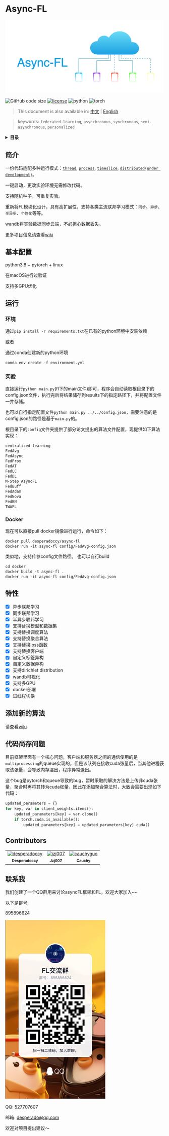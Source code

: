 # __Async-FL__

<img src="./pic/header.png" style="width:800px"></img>

![GitHub code size](https://img.shields.io/github/languages/code-size/desperadoccy/async-FL?style=flat-square&logo=github)
[![license](https://img.shields.io/badge/license-MIT-green?style=flat-square&logo=github)](../license)
![python](https://img.shields.io/badge/python-3.8-blue?style=flat-square&logo=python)
![torch](https://img.shields.io/badge/torch-1.11.0-green?style=flat-square&logo=pytorch)

> This document is also available in: [中文](readme-zh.md) | [English](../readme.md)

>keywords: `federated-learning`, `asynchronous`, `synchronous`, `semi-asynchronous`, `personalized`

<details>
  <summary><b>目录</b></summary>
  <p>

- [简介](#简介)
- [基本配置](#基本配置)
- [运行](#运行)
  - [环境](#环境)
  - [实验](#实验)
  - [Docker](#docker)
- [特性](#特性)
- [添加新的算法](#添加新的算法)
- [代码尚存问题](#代码尚存问题)
- [Contributors](#contributors)
- [联系我](#联系我)
  </p>
</details>

## 简介

一份代码适配多种运行模式：[`thread`](https://github.com/NUAA-SmartSensing/async-FL/wiki/mode#thread), [`process`](https://github.com/NUAA-SmartSensing/async-FL/wiki/mode#process),  [`timeslice`](https://github.com/NUAA-SmartSensing/async-FL/wiki/mode#timeslice), [`distributed(under development)`](https://github.com/NUAA-SmartSensing/async-FL/wiki/mode#distribute)。

一键启动，更改实验环境无需修改代码。

支持随机种子，可重复实验。

重新将FL模块化设计，具有高扩展性，支持各类主流联邦学习模式：`同步`、`异步`、`半异步`、`个性化`等等。

wandb将实验数据同步云端，不必担心数据丢失。

更多项目信息请查看[wiki](https://github.com/NUAA-SmartSensing/async-FL/wiki)

## 基本配置

python3.8 + pytorch + linux

在macOS进行过验证

支持多GPU优化

## 运行

### 环境

通过`pip install -r requirements.txt`在已有的python环境中安装依赖

或者

通过conda创建新的python环境

```shell
conda env create -f environment.yml
```

### 实验
直接运行`python main.py`(fl下的main文件)即可，程序会自动读取根目录下的config.json文件，执行完后将结果储存到results下的指定路径下，并将配置文件一并存储。

也可以自行指定配置文件`python main.py ../../config.json`，需要注意的是config.json的路径是基于`main.py`的。

根目录下的`config`文件夹提供了部分论文提出的算法文件配置，现提供如下算法实现：

```text
centralized learning
FedAvg
FedAsync
FedProx
FedAT
FedLC
FedDL
M-Step AsyncFL
FedBuff
FedAdam
FedNova
FedBN
TWAFL
```

### Docker

现在可以直接pull docker镜像进行运行，命令如下：

```shell
docker pull desperadoccy/async-fl
docker run -it async-fl config/FedAvg-config.json
```

类似地，支持传参config文件路径。
也可以自行build

```shell
cd docker
docker build -t async-fl .
docker run -it async-fl config/FedAvg-config.json 
```

## 特性

- [x] 异步联邦学习
- [x] 同步联邦学习
- [x] 半异步联邦学习
- [x] 支持替换模型和数据集
- [x] 支持替换调度算法
- [x] 支持替换聚合算法
- [x] 支持替换loss函数
- [x] 支持替换客户端
- [x] 自定义标签异构
- [x] 自定义数据异构
- [x] 支持dirichlet distribution
- [x] wandb可视化
- [x] 支持多GPU
- [x] docker部署
- [x] 进线程切换

## 添加新的算法

请查看[wiki](https://github.com/NUAA-SmartSensing/async-FL/wiki/%E6%95%B4%E4%BD%93%E6%B5%81%E7%A8%8B#%E6%B7%BB%E5%8A%A0%E6%96%B0%E7%9A%84%E7%AE%97%E6%B3%95)

## 代码尚存问题

目前框架里面有一个核心问题，客户端和服务器之间的通信使用的是`multiprocessing`的queue实现的，但是该队列在接收cuda张量后，当其他进程获取该张量，会导致内存溢出，程序异常退出。

这个bug是pytorch和queue导致的bug，暂时采取的解决方法是上传非cuda张量，聚合时再将其转为cuda张量，因此在添加聚合算法时，大致会需要出现如下代码：

```python
updated_parameters = {}
for key, var in client_weights.items():
    updated_parameters[key] = var.clone()
    if torch.cuda.is_available():
        updated_parameters[key] = updated_parameters[key].cuda()
```

## Contributors

<!-- readme: contributors -start -->
<table>
<tr>
    <td align="center">
        <a href="https://github.com/desperadoccy">
            <img src="https://avatars.githubusercontent.com/u/44546125?v=4" width="100;" alt="desperadoccy"/>
            <br />
            <sub><b>Desperadoccy</b></sub>
        </a>
    </td>
    <td align="center">
        <a href="https://github.com/jzj007">
            <img src="https://avatars.githubusercontent.com/u/73173984?v=4" width="100;" alt="jzj007"/>
            <br />
            <sub><b>Jzj007</b></sub>
        </a>
    </td>
    <td align="center">
        <a href="https://github.com/cauchyguo">
            <img src="https://avatars.githubusercontent.com/u/41313807?v=4" width="100;" alt="cauchyguo"/>
            <br />
            <sub><b>Cauchy</b></sub>
        </a>
    </td></tr>
</table>
<!-- readme: contributors -end -->

## 联系我

我们创建了一个QQ群用来讨论asyncFL框架和FL，欢迎大家加入~~

以下是群号:

895896624

![group_number](./pic/group.png)

QQ: 527707607

邮箱: desperado@qq.com

欢迎对项目提出建议～

